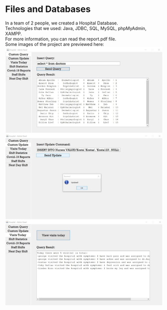 # Files and Databases

In a team of 2 people, we created a Hospital Database.  
Technologies that we used: Java, JDBC, SQL, MySQL, phpMyAdmin, XAMPP.  
For more information, you can read the report.pdf file.  
Some images of the project are previewed here:  
![alt text](https://github.com/georgeleve/CS360/blob/main/images/image1.jpg)  
![alt text](https://github.com/georgeleve/CS360/blob/main/images/image2.jpg)  
![alt text](https://github.com/georgeleve/CS360/blob/main/images/image3.jpg)  
